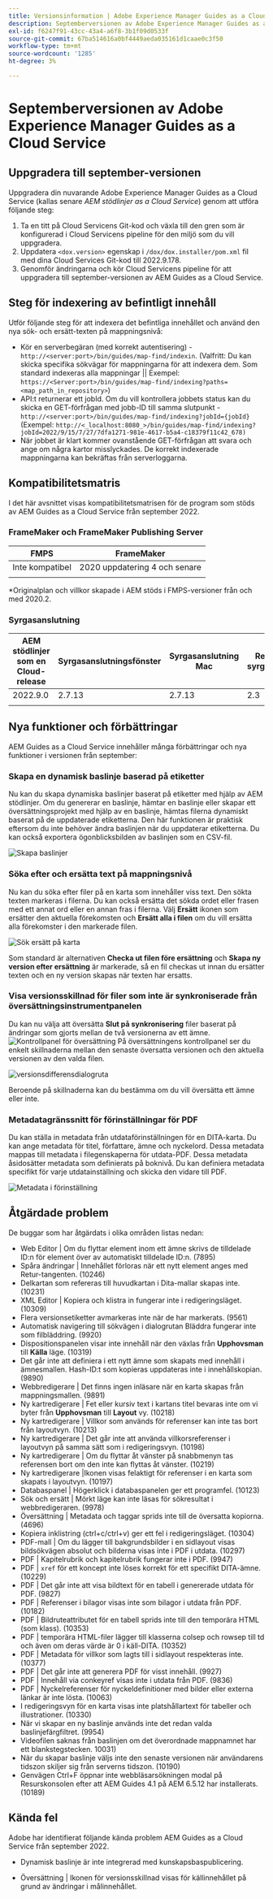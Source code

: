 ```yaml
---
title: Versionsinformation | Adobe Experience Manager Guides as a Cloud Service, september 2022-versionen
description: Septemberversionen av Adobe Experience Manager Guides as a Cloud Service
exl-id: f6247f91-43cc-43a4-a6f8-3b1f09d0533f
source-git-commit: 67ba514616a0bf4449aeda035161d1caae0c3f50
workflow-type: tm+mt
source-wordcount: '1285'
ht-degree: 3%

---
```


# Septemberversionen av Adobe Experience Manager Guides as a Cloud Service

## Uppgradera till september-versionen

Uppgradera din nuvarande Adobe Experience Manager Guides as a Cloud Service (kallas senare *AEM stödlinjer as a Cloud Service*) genom att utföra följande steg:
1. Ta en titt på Cloud Servicens Git-kod och växla till den gren som är konfigurerad i Cloud Servicens pipeline för den miljö som du vill uppgradera.
1. Uppdatera `<dox.version>` egenskap i `/dox/dox.installer/pom.xml` fil med dina Cloud Services Git-kod till 2022.9.178.
1. Genomför ändringarna och kör Cloud Servicens pipeline för att uppgradera till september-versionen av AEM Guides as a Cloud Service.

## Steg för indexering av befintligt innehåll

Utför följande steg för att indexera det befintliga innehållet och använd den nya sök- och ersätt-texten på mappningsnivå:
* Kör en serverbegäran (med korrekt autentisering) - `http://<server:port>/bin/guides/map-find/indexin`.
(Valfritt: Du kan skicka specifika sökvägar för mappningarna för att indexera dem. Som standard indexeras alla mappningar || Exempel:   `https://<Server:port>/bin/guides/map-find/indexing?paths=<map_path_in_repository>`)
* API:t returnerar ett jobId. Om du vill kontrollera jobbets status kan du skicka en GET-förfrågan med jobb-ID till samma slutpunkt - `http://<server:port>/bin/guides/map-find/indexing?jobId={jobId}`
(Exempel: `http://<_localhost:8080_>/bin/guides/map-find/indexing?jobId=2022/9/15/7/27/7dfa1271-981e-4617-b5a4-c18379f11c42_678)`
* När jobbet är klart kommer ovanstående GET-förfrågan att svara och ange om några kartor misslyckades. De korrekt indexerade mappningarna kan bekräftas från serverloggarna.


## Kompatibilitetsmatris

I det här avsnittet visas kompatibilitetsmatrisen för de program som stöds av AEM Guides as a Cloud Service från september 2022.

### FrameMaker och FrameMaker Publishing Server

| FMPS | FrameMaker |
| --- | --- |
| Inte kompatibel | 2020 uppdatering 4 och senare |
|  |  |

*Originalplan och villkor skapade i AEM stöds i FMPS-versioner från och med 2020.2.

### Syrgasanslutning

| AEM stödlinjer som en Cloud-release | Syrgasanslutningsfönster | Syrgasanslutning Mac | Redigera i syrgasfönster | Redigera i Syrgas Mac |
| --- | --- | --- | --- | --- |
| 2022.9.0 | 2.7.13 | 2.7.13 | 2.3 | 2.3 |
|  |  |  |  |


## Nya funktioner och förbättringar

AEM Guides as a Cloud Service innehåller många förbättringar och nya funktioner i versionen från september:


### Skapa en dynamisk baslinje baserad på etiketter

Nu kan du skapa dynamiska baslinjer baserat på etiketter med hjälp av AEM stödlinjer. Om du genererar en baslinje, hämtar en baslinje eller skapar ett översättningsprojekt med hjälp av en baslinje, hämtas filerna dynamiskt baserat på de uppdaterade etiketterna. Den här funktionen är praktisk eftersom du inte behöver ändra baslinjen när du uppdaterar etiketterna.
Du kan också exportera ögonblicksbilden av baslinjen som en CSV-fil.

![Skapa baslinjer](assets/dynamic-baseline.png)

### Söka efter och ersätta text på mappningsnivå

Nu kan du söka efter filer på en karta som innehåller viss text. Den sökta texten markeras i filerna. Du kan också ersätta det sökda ordet eller frasen med ett annat ord eller en annan fras i filerna.
Välj **Ersätt** ikonen som ersätter den aktuella förekomsten och **Ersätt alla i filen** om du vill ersätta alla förekomster i den markerade filen.

![Sök ersätt på karta](assets/map-find-replace.png)

Som standard är alternativen **Checka ut filen före ersättning** och **Skapa ny version efter ersättning** är markerade, så en fil checkas ut innan du ersätter texten och en ny version skapas när texten har ersatts.

### Visa versionsskillnad för filer som inte är synkroniserade från översättningsinstrumentpanelen

Du kan nu välja att översätta **Slut på synkronisering** filer baserat på ändringar som gjorts mellan de två versionerna av ett ämne.\
![Kontrollpanel för översättning](assets/translation-version-diff.png)
På översättningens kontrollpanel ser du enkelt skillnaderna mellan den senaste översatta versionen och den aktuella versionen av den valda filen.

![versionsdifferensdialogruta](assets/version-diff.png)

Beroende på skillnaderna kan du bestämma om du vill översätta ett ämne eller inte.

### Metadatagränssnitt för förinställningar för PDF

Du kan ställa in metadata från utdataförinställningen för en DITA-karta. Du kan ange metadata för titel, författare, ämne och nyckelord. Dessa metadata mappas till metadata i filegenskaperna för utdata-PDF.
Dessa metadata åsidosätter metadata som definierats på boknivå. Du kan definiera metadata specifikt för varje utdatainställning och skicka den vidare till PDF.

![Metadata i förinställning](assets/preset-metadata.png)


## Åtgärdade problem

De buggar som har åtgärdats i olika områden listas nedan:

* Web Editor | Om du flyttar element inom ett ämne skrivs de tilldelade ID:n för element över av automatiskt tilldelade ID:n. (7895)
* Spåra ändringar | Innehållet förloras när ett nytt element anges med Retur-tangenten. (10246)
* Delkartan som refereras till huvudkartan i Dita-mallar skapas inte. (10231)
* XML Editor | Kopiera och klistra in fungerar inte i redigeringsläget. (10309)
* Flera versionsetiketter avmarkeras inte när de har markerats. (9561)
* Automatisk navigering till sökvägen i dialogrutan Bläddra fungerar inte som filbläddring. (9920)
* Dispositionspanelen visar inte innehåll när den växlas från **Upphovsman** till **Källa** läge. (10319)
* Det går inte att definiera i ett nytt ämne som skapats med innehåll i ämnesmallen. Hash-ID:t som kopieras uppdateras inte i innehållskopian. (9890)
* Webbredigerare | Det finns ingen inläsare när en karta skapas från mappningsmallen. (9891)
* Ny kartredigerare | Fet eller kursiv text i kartans titel bevaras inte om vi byter från **Upphovsman** till **Layout** vy. (10218)
* Ny kartredigerare | Villkor som används för referenser kan inte tas bort från layoutvyn. (10213)
* Ny kartredigerare | Det går inte att använda villkorsreferenser i layoutvyn på samma sätt som i redigeringsvyn. (10198)
* Ny kartredigerare | Om du flyttar åt vänster på snabbmenyn tas referensen bort om den inte kan flyttas åt vänster. (10219)
* Ny kartredigerare |Ikonen visas felaktigt för referenser i en karta som skapats i layoutvyn. (10197)
* Databaspanel | Högerklick i databaspanelen ger ett programfel. (10123)
* Sök och ersätt | Mörkt läge kan inte läsas för sökresultat i webbredigeraren. (9978)
* Översättning | Metadata och taggar sprids inte till de översatta kopiorna. (4696)
* Kopiera inklistring (ctrl+c/ctrl+v) ger ett fel i redigeringsläget. (10304)
* PDF-mall | Om du lägger till bakgrundsbilder i en sidlayout visas bildsökvägen absolut och bilderna visas inte i PDF i utdata. (10297)
* PDF | Kapitelrubrik och kapitelrubrik fungerar inte i PDF. (9947)
* PDF | `xref` för ett koncept inte löses korrekt för ett specifikt DITA-ämne. (10229)
* PDF | Det går inte att visa bildtext för en tabell i genererade utdata för PDF. (9827)
* PDF | Referenser i bilagor visas inte som bilagor i utdata från PDF. (10182)
* PDF | Bildruteattributet för en tabell sprids inte till den temporära HTML (som klass). (10353)
* PDF | temporära HTML-filer lägger till klasserna colsep och rowsep till td och även om deras värde är 0 i käll-DITA. (10352)
* PDF | Metadata för villkor som lagts till i sidlayout respekteras inte. (10377)
* PDF | Det går inte att generera PDF för visst innehåll. (9927)
* PDF | Innehåll via conkeyref visas inte i utdata från PDF. (9836)
* PDF | Nyckelreferenser för nyckeldefinitioner med bilder eller externa länkar är inte lösta. (10063)
* I redigeringsvyn för en karta visas inte platshållartext för tabeller och illustrationer. (10330)
* När vi skapar en ny baslinje används inte det redan valda baslinjefärgfiltret. (9954)
* Videofilen saknas från baslinjen om det överordnade mappnamnet har ett blankstegstecken. 10031)
* När du skapar baslinje väljs inte den senaste versionen när användarens tidszon skiljer sig från serverns tidszon. (10190)
* Genvägen Ctrl+F öppnar inte webbläsarsökningen modal på Resurskonsolen efter att AEM Guides 4.1 på AEM 6.5.12 har installerats. (10189)


## Kända fel

Adobe har identifierat följande kända problem AEM Guides as a Cloud Service från september 2022.


* Dynamisk baslinje är inte integrerad med kunskapsbaspublicering.

* Översättning | Ikonen för versionsskillnad visas för källinnehållet på grund av ändringar i målinnehållet.
